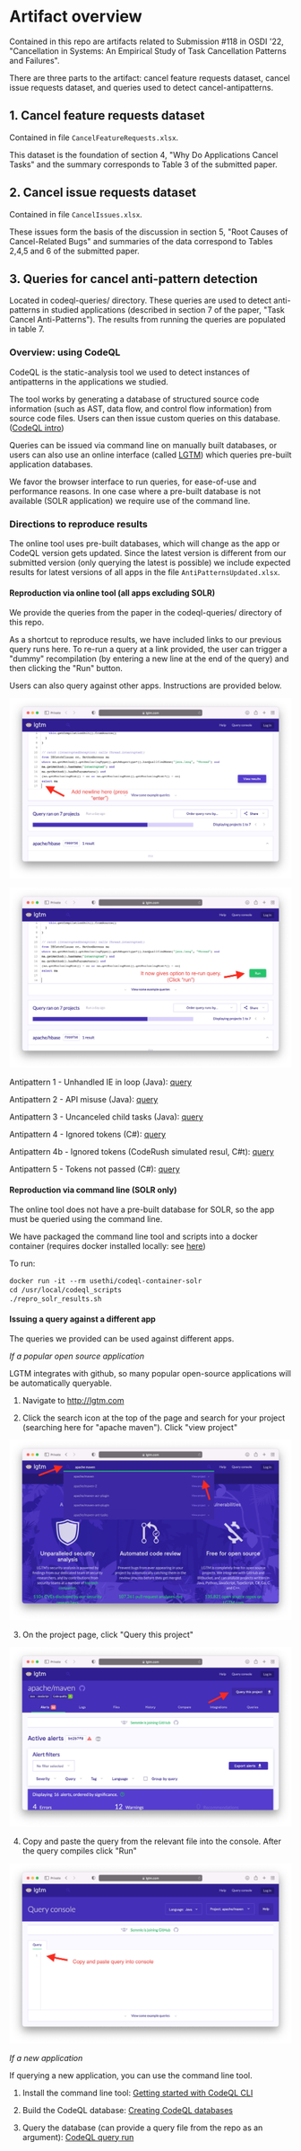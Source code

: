 # Artifact overview
Contained in this repo are artifacts related to Submission #118 in OSDI '22, "Cancellation in Systems: An Empirical Study of Task Cancellation Patterns and Failures".

There are three parts to the artifact: cancel feature requests dataset, cancel issue requests dataset, and queries used to detect cancel-antipatterns.

## 1. Cancel feature requests dataset 
Contained in file `CancelFeatureRequests.xlsx`.

This dataset is the foundation of section 4, "Why Do Applications Cancel Tasks" and the summary corresponds to Table 3 of the submitted paper.

## 2. Cancel issue requests dataset
Contained in file `CancelIssues.xlsx`.

These issues form the basis of the discussion in section 5, "Root Causes of Cancel-Related Bugs" and summaries of the data correspond to Tables 2,4,5 and 6 of the submitted paper.

## 3. Queries for cancel anti-pattern detection
Located in codeql-queries/ directory. These queries are used to detect anti-patterns in studied applications (described in section 7 of the paper, "Task Cancel Anti-Patterns"). The results from running the queries are populated in table 7. 

### Overview: using CodeQL

CodeQL is the static-analysis tool we used to detect instances of antipatterns in the applications we studied. 

The tool works by generating a database of structured source code information (such as AST, data flow, and control flow information) from source code files. Users can then issue custom queries on this database. ([CodeQL intro](https://codeql.github.com/docs/codeql-overview/about-codeql/))

Queries can be issued via command line on manually built databases, or users can also use an online interface (called [LGTM](https://lgtm.com)) which queries pre-built application databases. 

We favor the browser interface to run queries, for ease-of-use and performance reasons. In one case where a pre-built database is not available (SOLR application) we require use of the command line.

### Directions to reproduce results

The online tool uses pre-built databases, which will change as the app or CodeQL version gets updated. Since the latest version is different from our submitted version (only querying the latest is possible) we include expected results for latest versions of all apps in the file `AntiPatternsUpdated.xlsx`.

#### Reproduction via online tool (all apps excluding SOLR)

We provide the queries from the paper in the codeql-queries/ directory of this repo.

As a shortcut to reproduce results, we have included links to our previous query runs here. To re-run a query at a link provided, the user can trigger a "dummy" recompilation (by entering a new line at the end of the query) and then clicking the "Run" button.

Users can also query against other apps. Instructions are provided below.

![img](img/trigger-recompilation.jpg)

![img](img/rerun-query.jpg)

Antipattern 1 - Unhandled IE in loop (Java): [query](https://lgtm.com/query/4502635833131002770/)

Antipattern 2 - API misuse (Java): [query](https://lgtm.com/query/6993141721663402382/)

Antipattern 3 - Uncanceled child tasks (Java): [query](https://lgtm.com/query/6339895077683761249/)

Antipattern 4 - Ignored tokens (C#): [query](https://lgtm.com/query/6530142182538842937/)

Antipattern 4b - Ignored tokens (CodeRush simulated resul, C#t): [query](https://lgtm.com/query/2963154777123929711/)

Antipattern 5 - Tokens not passed (C#): [query](https://lgtm.com/query/2497434787279115793/)


#### Reproduction via command line (SOLR only)

The online tool does not have a pre-built database for SOLR, so the app must be queried using the command line.

We have packaged the command line tool and scripts into a docker container (requires docker installed locally: see [here](https://docs.docker.com/engine/))

To run:
```
docker run -it --rm usethi/codeql-container-solr
cd /usr/local/codeql_scripts
./repro_solr_results.sh
```


#### Issuing a query against a different app
The queries we provided can be used against different apps.


*If a popular open source application*

LGTM integrates with github, so many popular open-source applications will be automatically queryable.

1. Navigate to http://lgtm.com

2. Click the search icon at the top of the page and search for your project (searching here for "apache maven"). Click "view project"

![img](img/search-app.jpg)

3. On the project page, click "Query this project"

![img](img/navigate-to-console.jpg)

4. Copy and paste the query from the relevant file into the console. After the query compiles click "Run"

![img](img/paste-into-console.jpg)



*If a new application*

If querying a new application, you can use the command line tool.

1. Install the command line tool: [Getting started with CodeQL CLI](https://codeql.github.com/docs/codeql-cli/getting-started-with-the-codeql-cli/)

2. Build the CodeQL database: [Creating CodeQL databases](https://codeql.github.com/docs/codeql-cli/creating-codeql-databases/)

3. Query the database (can provide a query file from the repo as an argument): [CodeQL query run](https://codeql.github.com/docs/codeql-cli/manual/query-run/)




